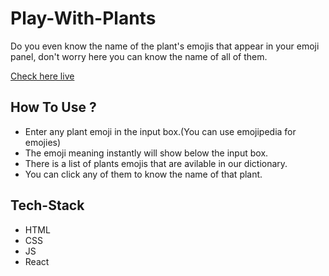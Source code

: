 # Play-With-Plants
Do you even know the name of the plant's emojis that appear in your emoji panel, don't worry here you can know the name of all of them.

[Check here live ](https://rxbvu.csb.app/)

## How To Use ?

- Enter any plant emoji in the input box.(You can use emojipedia for emojies)
- The emoji meaning instantly will show below the input box. 
- There is a list of plants emojis that are avilable in our dictionary.
- You can click any of them to know the name of that plant.

## Tech-Stack
- HTML
- CSS
- JS
- React
